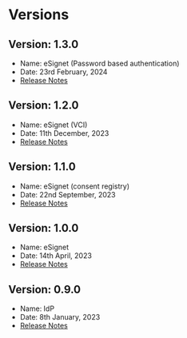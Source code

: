# Versions

## Version: 1.3.0

* Name: eSignet (Password based authentication)
* Date: 23rd February, 2024
* [Release Notes](v1.3.0/)

## Version: 1.2.0

* Name: eSignet (VCI)
* Date: 11th December, 2023
* [Release Notes](v1.2.0/)

## Version: 1.1.0

* Name: eSignet (consent registry)
* Date: 22nd September, 2023
* [Release Notes](v1.1.0)

## Version: 1.0.0

* Name: eSignet
* Date: 14th April, 2023
* [Release Notes](v1.0.0)

## Version: 0.9.0

* Name: IdP
* Date: 8th January, 2023
* [Release Notes](v0.9.0)
